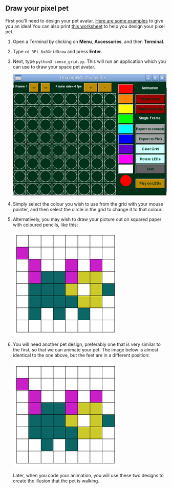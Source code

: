 ## Draw your pixel pet

First you'll need to design your pet avatar. [Here are some examples](https://www.youtube.com/watch?v=PpHFQXoISWc) to give you an idea! You can also print [this worksheet](resources/printable-worksheet.pdf) to help you design your pixel pet.

1. Open a Terminal by clicking on **Menu**, **Accessories**, and then **Terminal**.
1. Type `cd RPi_8x8GridDraw` and press **Enter**.
1. Next, type `python3 sense_grid.py`. This will run an application which you can use to draw your space pet avatar.

	![8x8gridraw application](images/GUI.png)

1. Simply select the colour you wish to use from the grid with your mouse pointer, and then select the circle in the grid to change it to that colour.

1. Alternatively, you may wish to draw your picture out on squared paper with coloured pencils, like this:

	![square paper avatar](images/square-paper.png)

1. You will need another pet design, preferably one that is very similar to the first, so that we can animate your pet. The image below is almost identical to the one above, but the feet are in a different position:

	![](images/square-paper-2.png)

	Later, when you code your animation, you will use these two designs to create the illusion that the pet is walking.
